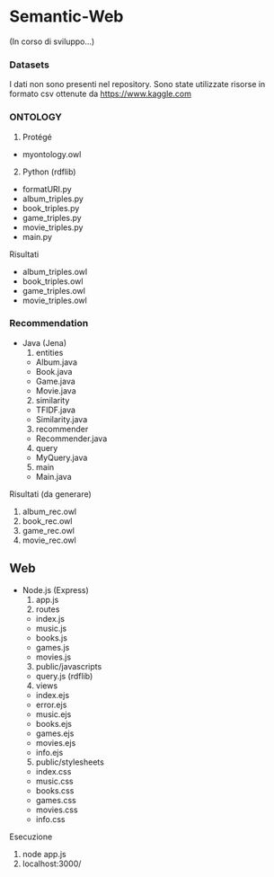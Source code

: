 # Semantic-Web

(In corso di sviluppo...)

### Datasets
I dati non sono presenti nel repository.
Sono state utilizzate risorse in formato csv ottenute da https://www.kaggle.com

### ONTOLOGY

1. Protégé
  * myontology.owl
2. Python (rdflib)
  * formatURI.py
  * album_triples.py
  * book_triples.py
  * game_triples.py
  * movie_triples.py
  * main.py

Risultati
  * album_triples.owl
  * book_triples.owl
  * game_triples.owl
  * movie_triples.owl

### Recommendation

* Java (Jena)
  1. entities
    - Album.java
    - Book.java
    - Game.java
    - Movie.java
  2. similarity
    - TFIDF.java
    - Similarity.java
  3. recommender
    - Recommender.java
  4. query
    - MyQuery.java
  5. main
    - Main.java

Risultati (da generare)
  1. album_rec.owl
  2. book_rec.owl
  3. game_rec.owl
  4. movie_rec.owl

## Web

* Node.js (Express)
  1. app.js
  2. routes
    - index.js
    - music.js
    - books.js
    - games.js
    - movies.js
  3. public/javascripts
    - query.js (rdflib)
  4. views
    - index.ejs
    - error.ejs
    - music.ejs
    - books.ejs
    - games.ejs
    - movies.ejs
    - info.ejs
  5. public/stylesheets
    - index.css
    - music.css
    - books.css
    - games.css
    - movies.css
    - info.css
    
Esecuzione
  1. node app.js
  2. localhost:3000/
